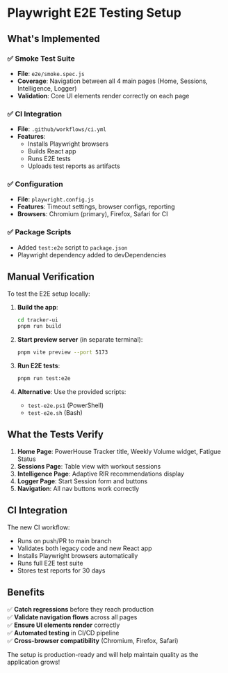 # Playwright E2E Testing Setup

## What's Implemented

### ✅ Smoke Test Suite
- **File**: `e2e/smoke.spec.js`
- **Coverage**: Navigation between all 4 main pages (Home, Sessions, Intelligence, Logger)
- **Validation**: Core UI elements render correctly on each page

### ✅ CI Integration  
- **File**: `.github/workflows/ci.yml`
- **Features**: 
  - Installs Playwright browsers
  - Builds React app
  - Runs E2E tests
  - Uploads test reports as artifacts

### ✅ Configuration
- **File**: `playwright.config.js`
- **Features**: Timeout settings, browser configs, reporting
- **Browsers**: Chromium (primary), Firefox, Safari for CI

### ✅ Package Scripts
- Added `test:e2e` script to `package.json`
- Playwright dependency added to devDependencies

## Manual Verification

To test the E2E setup locally:

1. **Build the app**:
   ```bash
   cd tracker-ui
   pnpm run build
   ```

2. **Start preview server** (in separate terminal):
   ```bash
   pnpm vite preview --port 5173
   ```

3. **Run E2E tests**:
   ```bash
   pnpm run test:e2e
   ```

4. **Alternative**: Use the provided scripts:
   - `test-e2e.ps1` (PowerShell)
   - `test-e2e.sh` (Bash)

## What the Tests Verify

1. **Home Page**: PowerHouse Tracker title, Weekly Volume widget, Fatigue Status
2. **Sessions Page**: Table view with workout sessions
3. **Intelligence Page**: Adaptive RIR recommendations display
4. **Logger Page**: Start Session form and buttons
5. **Navigation**: All nav buttons work correctly

## CI Integration

The new CI workflow:
- Runs on push/PR to main branch
- Validates both legacy code and new React app
- Installs Playwright browsers automatically
- Runs full E2E test suite
- Stores test reports for 30 days

## Benefits

✅ **Catch regressions** before they reach production  
✅ **Validate navigation flows** across all pages  
✅ **Ensure UI elements render** correctly  
✅ **Automated testing** in CI/CD pipeline  
✅ **Cross-browser compatibility** (Chromium, Firefox, Safari)  

The setup is production-ready and will help maintain quality as the application grows!
